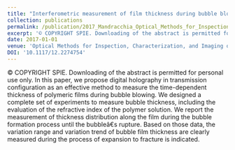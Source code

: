 ```yaml
---
title: "Interferometric measurement of film thickness during bubble blowing"
collection: publications
permalink: /publication/2017_Mandracchia_Optical_Methods_for_Inspection_Characterization_and_Imaging_of_Biomaterials_III
excerpt: '© COPYRIGHT SPIE. Downloading of the abstract is permitted for personal use only. In this paper, we propose digital holography in transmission configuration as an effective method to measure the time-dependent thickness of polymeric films during bubble blowing. We designed a complete set of experiments to measure bubble thickness, including the evaluation of the refractive index of the polymer solution. We report the measurement of thickness distribution along the film during the bubble formation process until the bubbleâ€s rupture. Based on those data, the variation range and variation trend of bubble film thickness are clearly measured during the process of expansion to fracture is indicated.'
date: 2017-01-01
venue: 'Optical Methods for Inspection, Characterization, and Imaging of Biomaterials III'
DOI: '10.1117/12.2274754'
---
```

© COPYRIGHT SPIE. Downloading of the abstract is permitted for personal use only. In this paper, we propose digital holography in transmission configuration as an effective method to measure the time-dependent thickness of polymeric films during bubble blowing. We designed a complete set of experiments to measure bubble thickness, including the evaluation of the refractive index of the polymer solution. We report the measurement of thickness distribution along the film during the bubble formation process until the bubbleâ€s rupture. Based on those data, the variation range and variation trend of bubble film thickness are clearly measured during the process of expansion to fracture is indicated.
